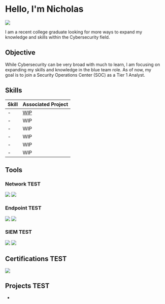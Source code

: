 # Hello, I'm Nicholas
<a href="https://linkedin.com/in/nick-huettl-b6abb6315"><img src="https://img.shields.io/badge/-LinkedIn-0072b1?&style=for-the-badge&logo=linkedin&logoColor=white" /></a>

I am a recent college graduate looking for more ways to expand my knowledge and skills within the Cybersecurity field.

## Objective

While Cybersecurity can be very broad with much to learn, I am focusing on expanding my skills and knowledge in the blue team role. As of now, my goal is to join a Security Operations Center (SOC) as a Tier 1 Analyst. 

## Skills

| Skill                                         | Associated Project         |
|-----------------------------------------------|----------------------------|
| - | <a href="https://google.com">WIP</a>|
| - | WIP |
| - | WIP |
| - | WIP |
| - | WIP |
| - | WIP |

## Tools

### Network TEST
<div>
    <img src="https://img.shields.io/badge/-Wireshark-1679A7?&style=for-the-badge&logo=Wireshark&logoColor=white" />
    <img src="https://img.shields.io/badge/-Zeek-777BB4?&style=for-the-badge&logo=Zeek&logoColor=white" />
</div>

### Endpoint TEST
<div>
    <img src="https://img.shields.io/badge/-Microsoft_Defender_for_Endpoint-00A4EF?&style=for-the-badge&logo=Microsoft&logoColor=white" />
    <img src="https://img.shields.io/badge/-Velociraptor-4B275F?&style=for-the-badge&logo=Velociraptor&logoColor=white" />
</div>

### SIEM TEST
<div>
    <img src="https://img.shields.io/badge/-Splunk-000000?&style=for-the-badge&logo=Splunk&logoColor=white" />
    <img src="https://img.shields.io/badge/-Elastic-005571?&style=for-the-badge&logo=Elastic&logoColor=white" />
</div>

## Certifications TEST
<div>
<img src="https://img.shields.io/badge/-Security%2B-FF0000?&style=for-the-badge&logo=CompTIA&logoColor=white" />
</div>

## Projects TEST
-
